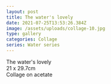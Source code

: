 ```yaml
---
layout: post
title: The water's lovely
date: 2021-07-25T13:53:26.384Z
image: /assets/uploads/collage-10.jpg
type: gallery
categories: Collage
series: Water series
---
```

The water's lovely\
21 x 29.7cm\
Collage on acetate